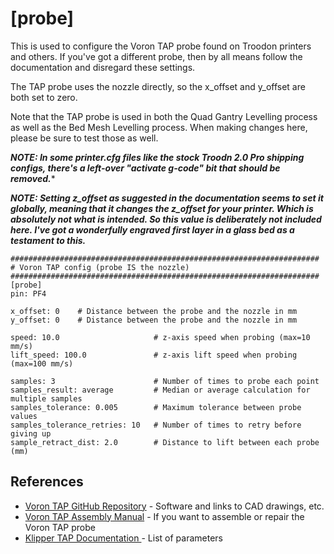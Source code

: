 # [probe]
This is used to configure the Voron TAP probe found on Troodon printers and others. If you've got a different probe, then by all means follow the documentation and disregard these settings.

The TAP probe uses the nozzle directly, so the x_offset and y_offset are both set to zero.

Note that the TAP probe is used in both the Quad Gantry Levelling process as well as the Bed Mesh Levelling process. When making changes here, please be sure to test those as well.

***NOTE: In some printer.cfg files like the stock Troodn 2.0 Pro shipping configs, there's a left-over "activate g-code" bit that should be removed.****

***NOTE: Setting z_offset as suggested in the documentation seems to set it globally, meaning that it changes the z_offset for your printer. Which is absolutely not what is intended. So this value is deliberately not included here. I've got a wonderfully engraved first layer in a glass bed as a testament to this.***

```
#####################################################################
# Voron TAP config (probe IS the nozzle)
#####################################################################
[probe]
pin: PF4

x_offset: 0    # Distance between the probe and the nozzle in mm
y_offset: 0    # Distance between the probe and the nozzle in mm

speed: 10.0                     # z-axis speed when probing (max=10 mm/s)
lift_speed: 100.0               # z-axis lift speed when probing (max=100 mm/s)

samples: 3                      # Number of times to probe each point
samples_result: average         # Median or average calculation for multiple samples
samples_tolerance: 0.005        # Maximum tolerance between probe values
samples_tolerance_retries: 10   # Number of times to retry before giving up
sample_retract_dist: 2.0        # Distance to lift between each probe (mm)
```

## References
- [Voron TAP GitHub Repository](https://github.com/VoronDesign/Voron-Tap) - Software and links to CAD drawings, etc.
- [Voron TAP Assembly Manual](https://github.com/VoronDesign/Voron-Tap/blob/main/Manual/Assembly_Manual_Tap.pdf) - If you want to assemble or repair the Voron TAP probe
- [Klipper TAP Documentation ](https://www.klipper3d.org/Config_Reference.html#probe)- List of parameters
  
